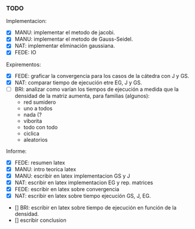 ### TODO

Implementacion:

- [x] MANU: implementar el metodo de jacobi.
- [x] MANU: implementar el metodo de Gauss-Seidel.
- [x] NAT: 	implementar eliminación gaussiana.
- [x] FEDE: IO

Expirementos:

- [x] FEDE: graficar la convergencia para los casos de la cátedra con J y GS.
- [x] NAT: comparar tiempo de ejecución etre EG, J y GS.
- [ ] BRI: analizar como varían los tiempos de ejecución a medida que la densidad de la matriz aumenta, para familias (algunos):
	- red sumidero
	- uno a todos
	- nada (?
	- viborita
	- todo con todo
	- ciclica
	- aleatorios

Informe:

- [x] FEDE: resumen latex
- [x] MANU: intro teorica latex
- [x] MANU: escribir en latex implementacion GS y J
- [x] NAT: escribir en latex implementacion EG y rep. matrices
- [x] FEDE: escribir en latex sobre convergencia
- [x] NAT: escribir en latex sobre tiempo ejecución GS, J, EG.
- [] BRI: escribir en latex sobre tiempo de ejecución en función de la densidad.
- [] escribir conclusion
